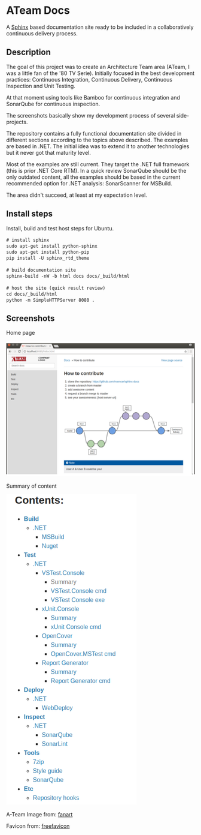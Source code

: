 # ATeam Docs

A [Sphinx](http://www.sphinx-doc.org/en/master/) based documentation site ready to be included in a collaboratively continuous delivery process.

## Description

The goal of this project was to create an Architecture Team area (ATeam, I was a little fan of the '80 TV Serie). Initially focused in the best development practices: Continuous Integration, Continuous Delivery, Continuous Inspection and Unit Testing.  

At that moment using tools like Bamboo for continuous integration and SonarQube for continuous inspection.  

The screenshots basically show my development process of several side-projects.

The repository contains a fully functional documentation site divided in different sections according to the topics above described. The examples are based in .NET. The initial idea was to extend it to another technologies but it never got that maturity level.

Most of the examples are still current. They target the .NET full framework (this is prior .NET Core RTM). In a quick review SonarQube should be the only outdated content, all the examples should be based in the current recommended option for .NET analysis: SonarScanner for MSBuild.

The area didn't succeed, at least at my expectation level.

## Install steps

Install, build and test host steps for Ubuntu.

    # install sphinx
    sudo apt-get install python-sphinx
    sudo apt-get install python-pip
    pip install -U sphinx_rtd_theme

    # build documentation site
    sphinx-build -nW -b html docs docs/_build/html
    
    # host the site (quick result review)
    cd docs/_build/html
    python -m SimpleHTTPServer 8080 .

## Screenshots

Home page

![screenshot](https://raw.githubusercontent.com/mamcer/ateam-docs/master/screenshots/screenshot-01.png)

Summary of content

![screenshot](https://raw.githubusercontent.com/mamcer/ateam-docs/master/screenshots/screenshot-02.png)



A-Team Image from: [fanart](https://fanart.tv/series/77904/the-a-team/)

Favicon from: [freefavicon](https://www.freefavicon.com/freefavicons/objects/iconinfo/a-hand-drawn-heart-152-180829.html)
